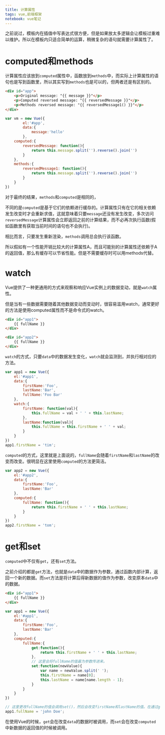 ```yaml
---
title: 计算属性
tags: vue,前端框架
notebook: vue笔记
---
```


之前说过，模板内在插值中写表达式很方便，但是如果放太多逻辑会让模板过重难以维护。所以在模板内只适合简单的运算，稍微复杂的语句就需要计算属性了。

# computed和methods

计算属性应该放到`computed`属性中，函数放到`methods`中，而实际上计算属性的语句也是写到函数里，所以其实写到`methods`也是可以的，但两者还是有区别的。

```html
<div id="app">
    <p>Original message: "{{ message }}"</p>
    <p>Computed reversed message: "{{ reversedMessage }}"</p>
    <p>Methods reversed message: "{{ reversedMessage1() }}"</p>
</div>
```

```js
var vm = new Vue({
        el:'#app',
        data:{
            message:'hello'
        },
    computed:{
        reversedMessage: function(){
            return this.message.split('').reverse().join('')
        }
    },
    methods:{
        reversedMessage1: function(){
            return this.message.split('').reverse().join('')
        }
    }
})

```

对于最终的结果，`methods`和`computed`是相同的，

不同的是`computed`是基于它们的依赖进行缓存的。计算属性只有在它的相关依赖发生改变时才会重新求值，这就意味着只要`message`还没有发生改变，多次访问`reversedMessage`计算属性会立即返回之前的计算结果，而不必再次执行函数(假如函数里有获取当前时间的语句也不会执行)。

相比而言，只要发生重新渲染，`methods`调用总会执行该函数。

所以假如有一个性能开销比较大的计算属性A，而且可能别的计算属性还依赖于A的返回值，那么有缓存可以节省性能。但是不需要缓存时可以用methods代替。

# watch

Vue提供了一种更通用的方式来观察和响应Vue实例上的数据变动，就是`watch`属性。

但是当有一些数据需要随着其他数据变动而变动时，很容易滥用watch，通常更好的方法是使用computed属性而不是命令式的watch。

```html
<div id="app1">
    {{ fullName }}
</div>

<div id="app2">
    {{ fullName }}
</div>
```

`watch`的方式，只要`data`中的数据发生变化，`watch`就会监测到，并执行相对应的方法。

```js
var app1 = new Vue({
    el:'#app1',
    data:{
        firstName:'Foo',
        lastName:'Bar',
        fullName:'Foo Bar'
    },
    watch:{
        firstName: function(val){
            this.fullName = val + ' ' + this.lastName;
        },
        lastName:function(val){
            this.fullName = this.firstName + ' ' + val;
        }
    }
})
app1.firstName = 'tim';
```
`computed`的方式，这里就是上面说的，`fullName`会随着`firstName`和`lastName`的改变而改变。很明显在这里使用`computed`的方法更简洁。

```js
var app2 = new Vue({
    el:'#app2',
    data:{
        firstName:'Foo',
        lastName:'Bar'
    },
    computed:{
        fullName: function(){
            return this.firstName + ' ' + this.lastName;
        }
    }
})
app2.firstName = 'tom';
```

# get和set

`computed`中不仅有`get`，还有`set`方法。

之前介绍的都是`get`方法，也就是`data`中的数据作为参数，通过函数内部计算，返回一个新的数据。而`set`方法是将计算后得新数据的值作为参数，改变原本`data`中的数据。

```html
<div id="app1">
    {{ fullName }}
</div>
```

```js
var app1 = new Vue({
    el:'#app1',
    data:{
        firstName:'Foo',
        lastName:'Bar'
    },
    computed:{
        fullName:{
            get:function(){
                return this.firstName + ' ' + this.lastName;
            },
            // 这里会将fullName的值最为参数传进来。
            set:function(newValue){
                var name = newValue.split(' ');
                this.firstName = name[0];
                this.lastName = name[name.length - 1];
            }
        }
    }
})

// 这里更改fullName的值会调用set()，然后会改变firstName和lastName的值。在通过get展示在html中
app1.fullName = 'john Doe';

```

在使用Vue的时候，`get`会在改变`data`的数据时被调用，而`set`会在改变`computed`中新数据的返回值的时候被调用。

